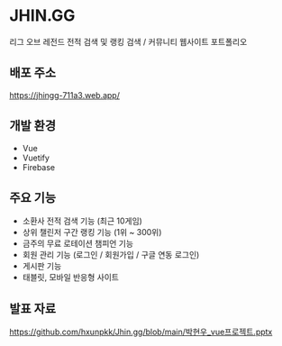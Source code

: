 # JHIN.GG
리그 오브 레전드 전적 검색 및 랭킹 검색 / 커뮤니티 웹사이트 포트폴리오

## 배포 주소
https://jhingg-711a3.web.app/

## 개발 환경
- Vue
- Vuetify
- Firebase

## 주요 기능
- 소환사 전적 검색 기능 (최근 10게임)
- 상위 챌린저 구간 랭킹 기능 (1위 ~ 300위)
- 금주의 무료 로테이션 챔피언 기능
- 회원 관리 기능 (로그인 / 회원가입 / 구글 연동 로그인)
- 게시판 기능
- 태블릿, 모바일 반응형 사이트

## 발표 자료
https://github.com/hxunpkk/Jhin.gg/blob/main/박현우_vue프로젝트.pptx

